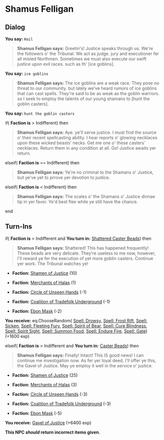 # Shamus Felligan

## Dialog

**You say:** `Hail`



>**Shamus Felligan says:** Greetin's! Justice speaks through us. We're the followers o' the Tribunal. We act as judge. jury and executioner fer all misled Northmen. Sometimes we must also execute our swift justice upon evil races. such as th' [ice goblins].

**You say:** `ice goblins`



>**Shamus Felligan says:** The ice goblins are a weak race. They pose no threat to our community. but lately we've heard rumors of ice goblins that can cast spells. They're said to be as weak as the goblin warriors. so I seek to employ the talents of our young shamans to [hunt the goblin casters].

**You say:** `hunt the goblin casters`



if( **Faction is** > Indifferent) then 



>**Shamus Felligan says:** Aye. ye'll serve justice. I must find the source o' their recent spellcasting ability. I hear reports o' glowing necklaces upon these wicked beasts' necks. Get me one o' these casters' necklaces. Return them in any condition at all. Go! Justice awaits yer return.


elseif( **Faction is** == Indifferent) then



>**Shamus Felligan says:** Ye're no criminal to the Shamans o' Justice, but ye've yet to prrove yer devotion to justice.


elseif( **Faction is** < Indifferent) then





>**Shamus Felligan says:** The scales o' the Shamans o' Justice dinnae tip in yer favor. Ye'd best flee while ye still have the chance.

end

## Turn-Ins



if( **Faction is** > Indifferent and  **You turn in:** [Shattered Caster Beads](/item/13968)) then 


>**Shamus Felligan says:** Shattered! This has happened frequently! These beads are very delicate. They're useless to me now, however, I'll reward ye fer the execution of yet more goblin casters. Continue yer work. The Tribunal watches ye!





* __Faction:__ [Shamen of Justice](/faction/327) (10)

















* __Faction:__ [Merchants of Halas](/faction/328) (1)

















* __Faction:__ [Circle of Unseen Hands](/faction/223) (-1)

















* __Faction:__ [Coalition of Tradefolk Underground](/faction/336) (-1)

















* __Faction:__ [Ebon Mask](/faction/244) (-2)



















 **You receive:** eq.ChooseRandom( [Spell: Drowsy](/item/15270), [Spell: Frost Rift](/item/15275), [Spell: Sicken](/item/15075), [Spell: Fleeting Fury](/item/15271), [Spell: Spirit of Bear](/item/15279), [Spell: Cure Blindness](/item/15212), [Spell: Spirit Sight](/item/15079), [Spell: Summon Food](/item/15050), [Spell: Endure Fire](/item/15224), [Spell: Gate](/item/15036)) (+1600 exp)

elseif( **Faction is** > Indifferent and   **You turn in:** [Caster Beads](/item/13969)) then



>**Shamus Felligan says:** Finally! Intact! This IS good news! I can continue me investigation now. As fer yer loyal deed, I'll offer ye this, the Gavel of Justice. May ye employ it well in the service o' justice.





* __Faction:__ [Shamen of Justice](/faction/327) (25)

















* __Faction:__ [Merchants of Halas](/faction/328) (3)

















* __Faction:__ [Circle of Unseen Hands](/faction/223) (-3)

















* __Faction:__ [Coalition of Tradefolk Underground](/faction/336) (-3)

















* __Faction:__ [Ebon Mask](/faction/244) (-5)



















 **You receive:**  [Gavel of Justice](/item/6028) (+6400 exp)


**This NPC *should* return incorrect items given.**

